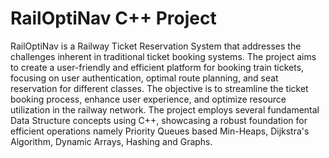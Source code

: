 # RailOptiNav C++ Project
RailOptiNav is a Railway Ticket Reservation System that addresses the challenges inherent in traditional ticket booking systems. The project aims to create a user-friendly and efficient platform for booking train tickets, focusing on user authentication, optimal route planning, and seat reservation for different classes. The objective is to streamline the ticket booking process, enhance user experience, and optimize resource utilization in the railway network. 
The project employs several fundamental Data Structure concepts using C++, showcasing a robust foundation for efficient operations namely Priority Queues based Min-Heaps, Dijkstra's Algorithm, Dynamic Arrays, Hashing and Graphs.
